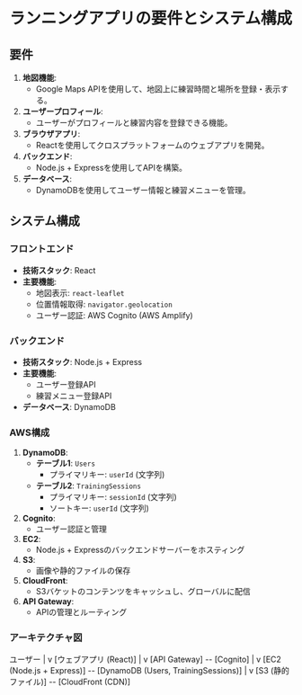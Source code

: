# ランニングアプリの要件とシステム構成

## 要件
1. **地図機能**:
   - Google Maps APIを使用して、地図上に練習時間と場所を登録・表示する。
2. **ユーザープロフィール**:
   - ユーザーがプロフィールと練習内容を登録できる機能。
3. **ブラウザアプリ**:
   - Reactを使用してクロスプラットフォームのウェブアプリを開発。
4. **バックエンド**:
   - Node.js + Expressを使用してAPIを構築。
5. **データベース**:
   - DynamoDBを使用してユーザー情報と練習メニューを管理。

## システム構成

### フロントエンド
- **技術スタック**: React
- **主要機能**:
  - 地図表示: `react-leaflet`
  - 位置情報取得: `navigator.geolocation`
  - ユーザー認証: AWS Cognito (AWS Amplify)

### バックエンド
- **技術スタック**: Node.js + Express
- **主要機能**:
  - ユーザー登録API
  - 練習メニュー登録API
- **データベース**: DynamoDB

### AWS構成
1. **DynamoDB**:
   - **テーブル1**: `Users`
     - プライマリキー: `userId` (文字列)
   - **テーブル2**: `TrainingSessions`
     - プライマリキー: `sessionId` (文字列)
     - ソートキー: `userId` (文字列)
2. **Cognito**:
   - ユーザー認証と管理
3. **EC2**:
   - Node.js + Expressのバックエンドサーバーをホスティング
4. **S3**:
   - 画像や静的ファイルの保存
5. **CloudFront**:
   - S3バケットのコンテンツをキャッシュし、グローバルに配信
6. **API Gateway**:
   - APIの管理とルーティング

### アーキテクチャ図
ユーザー
   |
   v
[ウェブアプリ (React)]
   |
   v
[API Gateway] -- [Cognito]
   |
   v
[EC2 (Node.js + Express)] -- [DynamoDB (Users, TrainingSessions)]
   |
   v
[S3 (静的ファイル)] -- [CloudFront (CDN)]
